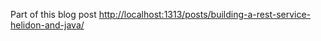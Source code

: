Part of this blog post [http://localhost:1313/posts/building-a-rest-service-helidon-and-java/](https://davidvlijmincx.com/posts/building-a-rest-service-helidon-and-java/)
